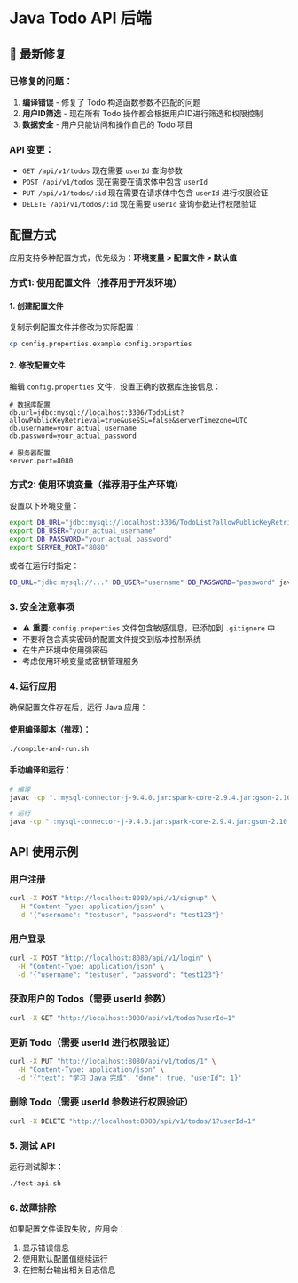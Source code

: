 # Java Todo API 后端

## 🔧 最新修复

### 已修复的问题：
1. **编译错误** - 修复了 Todo 构造函数参数不匹配的问题
2. **用户ID筛选** - 现在所有 Todo 操作都会根据用户ID进行筛选和权限控制
3. **数据安全** - 用户只能访问和操作自己的 Todo 项目

### API 变更：
- `GET /api/v1/todos` 现在需要 `userId` 查询参数
- `POST /api/v1/todos` 现在需要在请求体中包含 `userId`
- `PUT /api/v1/todos/:id` 现在需要在请求体中包含 `userId` 进行权限验证
- `DELETE /api/v1/todos/:id` 现在需要 `userId` 查询参数进行权限验证

## 配置方式

应用支持多种配置方式，优先级为：**环境变量 > 配置文件 > 默认值**

### 方式1: 使用配置文件（推荐用于开发环境）

#### 1. 创建配置文件
复制示例配置文件并修改为实际配置：
```bash
cp config.properties.example config.properties
```

#### 2. 修改配置文件
编辑 `config.properties` 文件，设置正确的数据库连接信息：

```properties
# 数据库配置
db.url=jdbc:mysql://localhost:3306/TodoList?allowPublicKeyRetrieval=true&useSSL=false&serverTimezone=UTC
db.username=your_actual_username
db.password=your_actual_password

# 服务器配置
server.port=8080
```

### 方式2: 使用环境变量（推荐用于生产环境）

设置以下环境变量：
```bash
export DB_URL="jdbc:mysql://localhost:3306/TodoList?allowPublicKeyRetrieval=true&useSSL=false&serverTimezone=UTC"
export DB_USER="your_actual_username"
export DB_PASSWORD="your_actual_password"
export SERVER_PORT="8080"
```

或者在运行时指定：
```bash
DB_URL="jdbc:mysql://..." DB_USER="username" DB_PASSWORD="password" java JavaTodoAPI
```

### 3. 安全注意事项
- ⚠️ **重要**: `config.properties` 文件包含敏感信息，已添加到 `.gitignore` 中
- 不要将包含真实密码的配置文件提交到版本控制系统
- 在生产环境中使用强密码
- 考虑使用环境变量或密钥管理服务

### 4. 运行应用
确保配置文件存在后，运行 Java 应用：

#### 使用编译脚本（推荐）：
```bash
./compile-and-run.sh
```

#### 手动编译和运行：
```bash
# 编译
javac -cp ".:mysql-connector-j-9.4.0.jar:spark-core-2.9.4.jar:gson-2.10.1.jar:slf4j-api-1.7.36.jar:slf4j-simple-1.7.36.jar:javax.servlet-api-4.0.1.jar:jetty-server-9.4.48.v20220622.jar:jetty-servlet-9.4.48.v20220622.jar:jetty-webapp-9.4.48.v20220622.jar:jetty-http-9.4.48.v20220622.jar:jetty-io-9.4.48.v20220622.jar:jetty-util-9.4.48.v20220622.jar:jetty-security-9.4.48.v20220622.jar" JavaTodoAPI.java

# 运行
java -cp ".:mysql-connector-j-9.4.0.jar:spark-core-2.9.4.jar:gson-2.10.1.jar:slf4j-api-1.7.36.jar:slf4j-simple-1.7.36.jar:javax.servlet-api-4.0.1.jar:jetty-server-9.4.48.v20220622.jar:jetty-servlet-9.4.48.v20220622.jar:jetty-webapp-9.4.48.v20220622.jar:jetty-http-9.4.48.v20220622.jar:jetty-io-9.4.48.v20220622.jar:jetty-util-9.4.48.v20220622.jar:jetty-security-9.4.48.v20220622.jar" JavaTodoAPI
```

## API 使用示例

### 用户注册
```bash
curl -X POST "http://localhost:8080/api/v1/signup" \
  -H "Content-Type: application/json" \
  -d '{"username": "testuser", "password": "test123"}'
```

### 用户登录
```bash
curl -X POST "http://localhost:8080/api/v1/login" \
  -H "Content-Type: application/json" \
  -d '{"username": "testuser", "password": "test123"}'
```


### 获取用户的 Todos（需要 userId 参数）
```bash
curl -X GET "http://localhost:8080/api/v1/todos?userId=1"
```

### 更新 Todo（需要 userId 进行权限验证）
```bash
curl -X PUT "http://localhost:8080/api/v1/todos/1" \
  -H "Content-Type: application/json" \
  -d '{"text": "学习 Java 完成", "done": true, "userId": 1}'
```

### 删除 Todo（需要 userId 参数进行权限验证）
```bash
curl -X DELETE "http://localhost:8080/api/v1/todos/1?userId=1"
```

### 5. 测试 API
运行测试脚本：
```bash
./test-api.sh
```

### 6. 故障排除
如果配置文件读取失败，应用会：
1. 显示错误信息
2. 使用默认配置值继续运行
3. 在控制台输出相关日志信息
